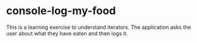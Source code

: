 # console-log-my-food
This is a learning exercise to understand iterators.
The application asks the user about what they have eaten and then logs it.
